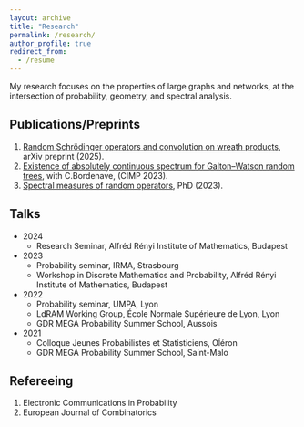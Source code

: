 ```yaml
---
layout: archive
title: "Research"
permalink: /research/
author_profile: true
redirect_from:
  - /resume
---
```


My research focuses on the properties of large graphs and networks, at the intersection of probability, geometry, and spectral analysis. 

Publications/Preprints
------

1. [Random Schrödinger operators and convolution on wreath products](https://arxiv.org/), arXiv preprint (2025).
1. [Existence of absolutely continuous spectrum for Galton–Watson random trees](https://link.springer.com/article/10.1007/s00220-023-04798-3), with C.Bordenave, (CIMP 2023).
1. [Spectral measures of random operators](/files/these.pdf), PhD (2023).

Talks
------
* 2024
  * Research Seminar, Alfréd Rényi Institute of Mathematics, Budapest
* 2023
  * Probability seminar, IRMA, Strasbourg
  * Workshop in Discrete Mathematics and Probability, Alfréd Rényi Institute of Mathematics, Budapest
* 2022
  * Probability seminar, UMPA, Lyon
  * LdRAM Working Group, École Normale Supérieure de Lyon, Lyon
  * GDR MEGA Probability Summer School, Aussois
* 2021
  * Colloque Jeunes Probabilistes et Statisticiens, Oĺéron
  * GDR MEGA Probability Summer School, Saint-Malo



Refereeing
------
1. Electronic Communications in Probability
1. European Journal of Combinatorics 

